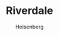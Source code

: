 ---
layout: post
author: Heisenberg
category: Séries
post_date: '2022-05-25T04:00:14.440Z'
post_modified: '2022-05-25T04:00:14.440Z'
title: Riverdale
description: 'Enquanto tentam lidar com problemas típicos da adolescência como amor, sexo, escola e família, Archie e sua turma se envolvem em um grande mistério.'
poster_path: /pHcNHYPg0c2vg7qay6wjJoApUgS.jpg
tmdb_id: 69050
imdb_id: tt5420376
runtime: 45
release_date: 2017
genres:
  - Crime
  - Drama
  - Mistério
casts:
  - K.J. Apa
  - Lili Reinhart
  - Camila Mendes
  - Cole Sprouse
  - Madelaine Petsch
  - Casey Cott
crews:
  - Roberto Aguirre-Sacasa
trailer: HxtLlByaYTc
certification: 14
adult: false
vote_average: 8.5
vote_count: 12623
qualitys:
  - 1080p
  - 720p
audios:
  - Dual Áudio
  - Português
  - Inglês
extensions:
  - mkv
  - mp4
---